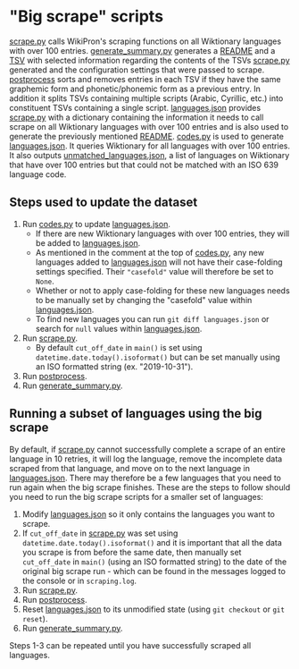 "Big scrape" scripts
====================

[scrape.py](scrape.py) calls WikiPron's scraping functions on all Wiktionary
languages with over 100 entries. [generate\_summary.py](generate_summary.py)
generates a [README](../README.md) and a [TSV](../languages_summary.tsv) with
selected information regarding the contents of the TSVs [scrape.py](scrape.py)
generated and the configuration settings that were passed to scrape.
[postprocess](postprocess) sorts and removes entries in each TSV if they have
the same graphemic form and phonetic/phonemic form as a previous entry. In
addition it splits TSVs containing multiple scripts (Arabic, Cyrillic, etc.)
into constituent TSVs containing a single script.
[languages.json](languages.json) provides [scrape.py](scrape.py) with a
dictionary containing the information it needs to call scrape on all Wiktionary
languages with over 100 entries and is also used to generate the previously
mentioned [README](../README.md). [codes.py](codes.py) is used to generate
[languages.json](languages.json). It queries Wiktionary for all languages with
over 100 entries. It also outputs
[unmatched\_languages.json](unmatched_languages.json), a list of languages on
Wiktionary that have over 100 entries but that could not be matched with an ISO
639 language code.

Steps used to update the dataset
--------------------------------

1.  Run [codes.py](codes.py) to update [languages.json](languages.json).
    -   If there are new Wiktionary languages with over 100 entries, they will
        be added to [languages.json](languages.json).
    -   As mentioned in the comment at the top of [codes.py](codes.py), any new
        languages added to [languages.json](languages.json) will not have their
        case-folding settings specified. Their `"casefold"` value will therefore
        be set to `None`.
    -   Whether or not to apply case-folding for these new languages needs to be
        manually set by changing the "casefold" value within
        [languages.json](languages.json).
    -   To find new languages you can run `git diff languages.json` or search
        for `null` values within [languages.json](languages.json).
2.  Run [scrape.py](scrape.py).
    -   By default `cut_off_date` in `main()` is set using
        `datetime.date.today().isoformat()` but can be set manually using an ISO
        formatted string (ex. "2019-10-31").
3.  Run [postprocess](postprocess).
4.  Run [generate\_summary.py](generate_summary.py).

Running a subset of languages using the big scrape
--------------------------------------------------

By default, if [scrape.py](scrape.py) cannot successfully complete a scrape of
an entire language in 10 retries, it will log the language, remove the
incomplete data scraped from that language, and move on to the next language in
[languages.json](languages.json). There may therefore be a few languages that
you need to run again when the big scrape finishes. These are the steps to
follow should you need to run the big scrape scripts for a smaller set of
languages:

1.  Modify [languages.json](languages.json) so it only contains the languages
    you want to scrape.
2.  If `cut_off_date` in [scrape.py](scrape.py) was set using
    `datetime.date.today().isoformat()` and it is important that all the data
    you scrape is from before the same date, then manually set `cut_off_date` in
    `main()` (using an ISO formatted string) to the date of the original big
    scrape run - which can be found in the messages logged to the console or in
    `scraping.log`.
3.  Run [scrape.py](scrape.py).
4.  Run [postprocess](postprocess).
5.  Reset [languages.json](languages.json) to its unmodified state (using
    `git checkout` or `git reset`).
6.  Run [generate\_summary.py](generate_summary.py).

Steps 1-3 can be repeated until you have successfully scraped all languages.
